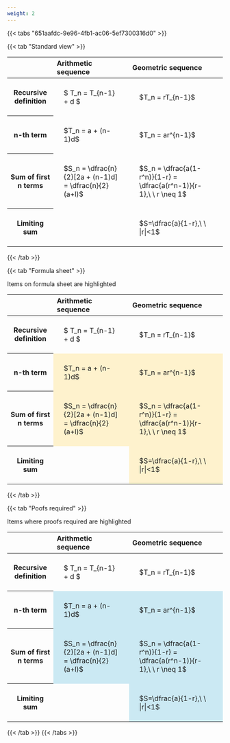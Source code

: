 ```yaml
---
weight: 2
---
```


{{< tabs "651aafdc-9e96-4fb1-ac06-5ef7300316d0" >}}

{{< tab "Standard view" >}}

<style type="text/css">
#T_f0a92 th.col_heading {
  text-align: left;
  font-size: 1em;
}
#T_f0a92 td {
  text-align: left;
  font-size: 1em;
  padding: 1.5em;
}
</style>
<table id="T_f0a92">
  <thead>
    <tr>
      <th class="blank level0" >&nbsp;</th>
      <th id="T_f0a92_level0_col0" class="col_heading level0 col0" >Arithmetic sequence</th>
      <th id="T_f0a92_level0_col1" class="col_heading level0 col1" >Geometric sequence</th>
    </tr>
  </thead>
  <tbody>
    <tr>
      <th id="T_f0a92_level0_row0" class="row_heading level0 row0" >Recursive definition</th>
      <td id="T_f0a92_row0_col0" class="data row0 col0" >$ T_n = T_{n-1} + d $</td>
      <td id="T_f0a92_row0_col1" class="data row0 col1" >$T_n = rT_{n-1}$</td>
    </tr>
    <tr>
      <th id="T_f0a92_level0_row1" class="row_heading level0 row1" >n-th term</th>
      <td id="T_f0a92_row1_col0" class="data row1 col0" >$T_n = a + (n-1)d$</td>
      <td id="T_f0a92_row1_col1" class="data row1 col1" >$T_n = ar^{n-1}$</td>
    </tr>
    <tr>
      <th id="T_f0a92_level0_row2" class="row_heading level0 row2" >Sum of first n terms</th>
      <td id="T_f0a92_row2_col0" class="data row2 col0" >$S_n = \dfrac{n}{2}[2a + (n-1)d] = \dfrac{n}{2}(a+l)$</td>
      <td id="T_f0a92_row2_col1" class="data row2 col1" >$S_n = \dfrac{a(1-r^n)}{1-r} = \dfrac{a(r^n-1)}{r-1},\ \  r \neq 1$</td>
    </tr>
    <tr>
      <th id="T_f0a92_level0_row3" class="row_heading level0 row3" >Limiting sum</th>
      <td id="T_f0a92_row3_col0" class="data row3 col0" ></td>
      <td id="T_f0a92_row3_col1" class="data row3 col1" >$S=\dfrac{a}{1-r},\ \ |r|<1$</td>
    </tr>
  </tbody>
</table>
{{< /tab >}}

{{< tab "Formula sheet" >}}

Items on formula sheet are highlighted 
<br>
<style type="text/css">
#T_c9696 th.col_heading {
  text-align: left;
  font-size: 1em;
}
#T_c9696 td {
  text-align: left;
  font-size: 1em;
  padding: 1.5em;
}
#T_c9696_row0_col0, #T_c9696_row0_col1, #T_c9696_row3_col0 {
  background-color: rgba(0,0,0,0);
}
#T_c9696_row1_col0, #T_c9696_row1_col1, #T_c9696_row2_col0, #T_c9696_row2_col1, #T_c9696_row3_col1 {
  background-color: rgba(255,194,10, 0.2);
}
</style>
<table id="T_c9696">
  <thead>
    <tr>
      <th class="blank level0" >&nbsp;</th>
      <th id="T_c9696_level0_col0" class="col_heading level0 col0" >Arithmetic sequence</th>
      <th id="T_c9696_level0_col1" class="col_heading level0 col1" >Geometric sequence</th>
    </tr>
  </thead>
  <tbody>
    <tr>
      <th id="T_c9696_level0_row0" class="row_heading level0 row0" >Recursive definition</th>
      <td id="T_c9696_row0_col0" class="data row0 col0" >$ T_n = T_{n-1} + d $</td>
      <td id="T_c9696_row0_col1" class="data row0 col1" >$T_n = rT_{n-1}$</td>
    </tr>
    <tr>
      <th id="T_c9696_level0_row1" class="row_heading level0 row1" >n-th term</th>
      <td id="T_c9696_row1_col0" class="data row1 col0" >$T_n = a + (n-1)d$</td>
      <td id="T_c9696_row1_col1" class="data row1 col1" >$T_n = ar^{n-1}$</td>
    </tr>
    <tr>
      <th id="T_c9696_level0_row2" class="row_heading level0 row2" >Sum of first n terms</th>
      <td id="T_c9696_row2_col0" class="data row2 col0" >$S_n = \dfrac{n}{2}[2a + (n-1)d] = \dfrac{n}{2}(a+l)$</td>
      <td id="T_c9696_row2_col1" class="data row2 col1" >$S_n = \dfrac{a(1-r^n)}{1-r} = \dfrac{a(r^n-1)}{r-1},\ \  r \neq 1$</td>
    </tr>
    <tr>
      <th id="T_c9696_level0_row3" class="row_heading level0 row3" >Limiting sum</th>
      <td id="T_c9696_row3_col0" class="data row3 col0" ></td>
      <td id="T_c9696_row3_col1" class="data row3 col1" >$S=\dfrac{a}{1-r},\ \ |r|<1$</td>
    </tr>
  </tbody>
</table>
{{< /tab >}}

{{< tab "Poofs required" >}}

Items where proofs required are highlighted 
<br>
<style type="text/css">
#T_fe07a th.col_heading {
  text-align: left;
  font-size: 1em;
}
#T_fe07a td {
  text-align: left;
  font-size: 1em;
  padding: 1.5em;
}
#T_fe07a_row0_col0, #T_fe07a_row0_col1, #T_fe07a_row3_col0 {
  background-color: rgba(0,0,0,0);
}
#T_fe07a_row1_col0, #T_fe07a_row1_col1, #T_fe07a_row2_col0, #T_fe07a_row2_col1, #T_fe07a_row3_col1 {
  background-color: rgba(0,150,200, 0.2);
}
</style>
<table id="T_fe07a">
  <thead>
    <tr>
      <th class="blank level0" >&nbsp;</th>
      <th id="T_fe07a_level0_col0" class="col_heading level0 col0" >Arithmetic sequence</th>
      <th id="T_fe07a_level0_col1" class="col_heading level0 col1" >Geometric sequence</th>
    </tr>
  </thead>
  <tbody>
    <tr>
      <th id="T_fe07a_level0_row0" class="row_heading level0 row0" >Recursive definition</th>
      <td id="T_fe07a_row0_col0" class="data row0 col0" >$ T_n = T_{n-1} + d $</td>
      <td id="T_fe07a_row0_col1" class="data row0 col1" >$T_n = rT_{n-1}$</td>
    </tr>
    <tr>
      <th id="T_fe07a_level0_row1" class="row_heading level0 row1" >n-th term</th>
      <td id="T_fe07a_row1_col0" class="data row1 col0" >$T_n = a + (n-1)d$</td>
      <td id="T_fe07a_row1_col1" class="data row1 col1" >$T_n = ar^{n-1}$</td>
    </tr>
    <tr>
      <th id="T_fe07a_level0_row2" class="row_heading level0 row2" >Sum of first n terms</th>
      <td id="T_fe07a_row2_col0" class="data row2 col0" >$S_n = \dfrac{n}{2}[2a + (n-1)d] = \dfrac{n}{2}(a+l)$</td>
      <td id="T_fe07a_row2_col1" class="data row2 col1" >$S_n = \dfrac{a(1-r^n)}{1-r} = \dfrac{a(r^n-1)}{r-1},\ \  r \neq 1$</td>
    </tr>
    <tr>
      <th id="T_fe07a_level0_row3" class="row_heading level0 row3" >Limiting sum</th>
      <td id="T_fe07a_row3_col0" class="data row3 col0" ></td>
      <td id="T_fe07a_row3_col1" class="data row3 col1" >$S=\dfrac{a}{1-r},\ \ |r|<1$</td>
    </tr>
  </tbody>
</table>
{{< /tab >}}
{{< /tabs >}}